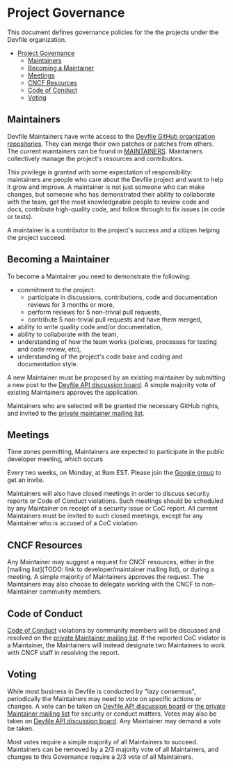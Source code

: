 # Project Governance

This document defines governance policies for the the projects under the Devfile organization.

- [Project Governance](#project-governance)
  - [Maintainers](#maintainers)
  - [Becoming a Maintainer](#becoming-a-maintainer)
  - [Meetings](#meetings)
  - [CNCF Resources](#cncf-resources)
  - [Code of Conduct](#code-of-conduct)
  - [Voting](#voting)

## Maintainers

Devfile Maintainers have write access to the [Devfile GitHub organization repositories](https://github.com/devfile).
They can merge their own patches or patches from others. The current maintainers
can be found in [MAINTAINERS](./MAINTAINERS).  Maintainers collectively manage the project's
resources and contributors.

This privilege is granted with some expectation of responsibility: maintainers
are people who care about the Devfile project and want to help it grow and
improve. A maintainer is not just someone who can make changes, but someone who
has demonstrated their ability to collaborate with the team, get the most
knowledgeable people to review code and docs, contribute high-quality code, and
follow through to fix issues (in code or tests).

A maintainer is a contributor to the project's success and a citizen helping
the project succeed.

## Becoming a Maintainer

To become a Maintainer you need to demonstrate the following:

- commitment to the project:
  - participate in discussions, contributions, code and documentation reviews
      for 3 months or more,
  - perform reviews for 5 non-trivial pull requests,
  - contribute 5 non-trivial pull requests and have them merged,
- ability to write quality code and/or documentation,
- ability to collaborate with the team,
- understanding of how the team works (policies, processes for testing and code review, etc),
- understanding of the project's code base and coding and documentation style.

A new Maintainer must be proposed by an existing maintainer by submitting a new post to the
[Devfile API discussion board](https://github.com/devfile/api/discussions). A simple majority vote of existing Maintainers
approves the application.

Maintainers who are selected will be granted the necessary GitHub rights,
and invited to the [private maintainer mailing list](https://lists.cncf.io/g/cncf-devfile-maintainers).

## Meetings

Time zones permitting, Maintainers are expected to participate in the public
developer meeting, which occurs

Every two weeks, on Monday, at 9am EST. Please join the [Google group](https://groups.google.com/g/devfiles-community) to get an invite.

Maintainers will also have closed meetings in order to discuss security reports
or Code of Conduct violations.  Such meetings should be scheduled by any
Maintainer on receipt of a security issue or CoC report.  All current Maintainers
must be invited to such closed meetings, except for any Maintainer who is
accused of a CoC violation.

## CNCF Resources

Any Maintainer may suggest a request for CNCF resources, either in the
[mailing list](TODO: link to developer/maintainer mailing list), or during a
meeting.  A simple majority of Maintainers approves the request.  The Maintainers
may also choose to delegate working with the CNCF to non-Maintainer community
members.

## Code of Conduct

[Code of Conduct](./code-of-conduct.md)
violations by community members will be discussed and resolved
on the [private Maintainer mailing list](https://lists.cncf.io/g/cncf-devfile-maintainers).  If the reported CoC violator
is a Maintainer, the Maintainers will instead designate two Maintainers to work
with CNCF staff in resolving the report.

## Voting

While most business in Devfile is conducted by "lazy consensus", periodically
the Maintainers may need to vote on specific actions or changes.
A vote can be taken on [Devfile API discussion board](https://github.com/devfile/api/discussions) or
[the private Maintainer mailing list](https://lists.cncf.io/g/cncf-devfile-maintainers) for security or conduct matters.
Votes may also be taken on [Devfile API discussion board](https://github.com/devfile/api/discussions).  Any Maintainer may
demand a vote be taken.

Most votes require a simple majority of all Maintainers to succeed. Maintainers
can be removed by a 2/3 majority vote of all Maintainers, and changes to this
Governance require a 2/3 vote of all Maintainers.
